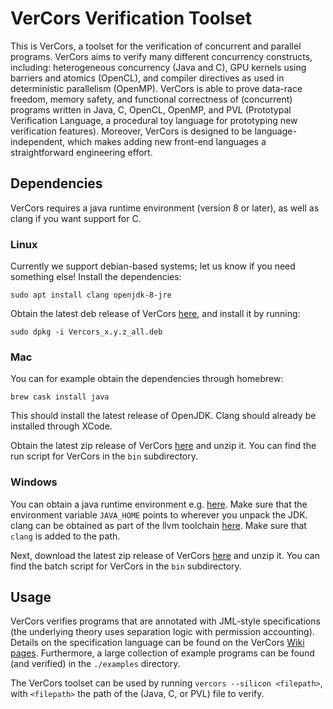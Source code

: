 VerCors Verification Toolset
=======

This is VerCors, a toolset for the verification of concurrent and parallel programs. VerCors aims to verify many
different concurrency constructs, including: heterogeneous concurrency (Java and C), GPU kernels using barriers and
atomics (OpenCL), and compiler directives as used in deterministic parallelism (OpenMP). VerCors is able to prove
data-race freedom, memory safety, and functional correctness of (concurrent) programs written in Java, C, OpenCL,
OpenMP, and PVL (Prototypal Verification Language, a procedural toy language for prototyping new verification features).
Moreover, VerCors is designed to be language-independent, which makes adding new front-end languages a straightforward
engineering effort.

## Dependencies

VerCors requires a java runtime environment (version 8 or later), as well as clang if you want support for C.

### Linux

Currently we support debian-based systems; let us know if you need something else! Install the dependencies:

```shell script
sudo apt install clang openjdk-8-jre 
```

Obtain the latest deb release of VerCors [here](https://github.com/utwente-fmt/vercors/releases/latest), and install it
by running:

```shell script
sudo dpkg -i Vercors_x.y.z_all.deb
```

### Mac

You can for example obtain the dependencies through homebrew:

```shell script
brew cask install java
```

This should install the latest release of OpenJDK. Clang should already be installed through XCode.

Obtain the latest zip release of VerCors [here](https://github.com/utwente-fmt/vercors/releases/latest) and unzip it.
You can find the run script for VerCors in the `bin` subdirectory.

### Windows

You can obtain a java runtime environment e.g. [here](https://jdk.java.net). Make sure that the environment
variable `JAVA_HOME` points to wherever you unpack the JDK. clang can be obtained as part of the llvm
toolchain [here](https://clang.llvm.org/). Make sure that `clang` is added to the path.

Next, download the latest zip release of VerCors [here](https://github.com/utwente-fmt/vercors/releases/latest) and
unzip it. You can find the batch script for VerCors in the `bin` subdirectory.

## Usage

VerCors verifies programs that are annotated with JML-style specifications (the underlying theory uses separation logic
with permission accounting). Details on the specification language can be found on the
VerCors [Wiki pages](https://github.com/utwente-fmt/vercors/wiki). Furthermore, a large collection of example programs
can be found (and verified) in the `./examples` directory.

The VerCors toolset can be used by running `vercors --silicon <filepath>`, with `<filepath>` the path of the (Java, C,
or PVL) file to verify.
